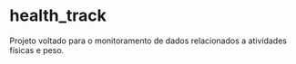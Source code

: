 # health_track
Projeto voltado para o monitoramento de dados relacionados a atividades físicas e peso.
